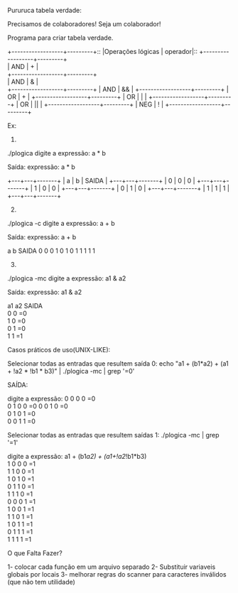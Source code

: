 Pururuca tabela verdade:

Precisamos de colaboradores! 
Seja um colaborador! 




Programa para criar tabela verdade.

+------------------+---------+:: 
|Operações lógicas | operador|:: 
+------------------+---------+    
|	AND        |    +    |     
+------------------+---------+    
|	AND        |    &    |     
+------------------+---------+
|	AND        |    &&   | 
+------------------+---------+
|	OR         |    +    | 
+------------------+---------+
|	OR         |    |    | 
+------------------+---------+
|	OR         |    ||   | 
+------------------+---------+
|	NEG        |    !    | 
+------------------+---------+

Ex:

1)
./plogica
digite a expressão:
a * b


Saída:
expressão:
a * b


+---+---+-------+
| a | b | SAIDA |
+---+---+-------+
| 0 | 0 |   0   |
+---+---+-------+
| 1 | 0 |   0   |
+---+---+-------+
| 0 | 1 |   0   |
+---+---+-------+
| 1 | 1 |   1   |
+---+---+-------+


2)
./plogica -c
digite a expressão:
a + b

Saída:
expressão:
a + b


  a   b   SAIDA
  0   0     0 
  1   0     1
  0   1     1 
  1   1     1 

3)
 ./plogica -mc
digite a expressão:
a1 & a2 

Saída: 
expressão:
a1 & a2


  a1   a2   SAIDA  
   0    0    =0    
   1    0    =0    
   0    1    =0    
   1    1    =1    

Casos práticos de uso(UNIX-LIKE): 

Selecionar todas as entradas que resultem saída 0:
echo "a1 + (b1*a2) + (a1 + \!a2 * \!b1 * b3)" | ./plogica -mc | grep '=0'

SAÍDA:

digite a expressão:
   0    0    0    0    =0    
   0    1    0    0    =0 
   0    0    1    0    =0    
   0    1    0    1    =0    
   0    0    1    1    =0 

Selecionar  todas as entradas que resultem saídas  1:
./plogica -mc | grep '=1'

digite a expressão:
a1 + (b1*a2) + (a1+!a2*!b1*b3)          
   1    0    0    0    =1    
   1    1    0    0    =1    
   1    0    1    0    =1    
   0    1    1    0    =1    
   1    1    1    0    =1    
   0    0    0    1    =1    
   1    0    0    1    =1    
   1    1    0    1    =1    
   1    0    1    1    =1    
   0    1    1    1    =1    
   1    1    1    1    =1  



O que Falta Fazer?

1- colocar cada função em um arquivo separado
2- Substituir variaveis globais por locais
3- melhorar regras do scanner para caracteres inválidos (que não tem utilidade)
